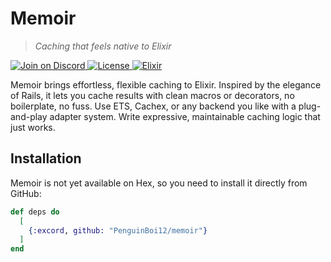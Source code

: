 # Memoir

> *Caching that feels native to Elixir*

<a href="https://discord.gg/code-society-823178343943897088">
  <img src="https://discordapp.com/api/guilds/823178343943897088/widget.png?style=shield" alt="Join on Discord">
</a>
<a href="https://opensource.org/licenses/gpl-3.0">
  <img src="https://img.shields.io/badge/License-GPL%203.0-blue.svg" alt="License">
</a>
<a href="https://hexdocs.pm/elixir">
  <img src="https://img.shields.io/badge/Elixir-1.18.1-4e2a8e" alt="Elixir">
</a>

Memoir brings effortless, flexible caching to Elixir. Inspired by the elegance of Rails, it lets you cache results with clean macros or decorators, no boilerplate, no fuss. Use ETS, Cachex, or any backend you like with a plug-and-play adapter system. Write expressive, maintainable caching logic that just works.

## Installation

Memoir is not yet available on Hex, so you need to install it directly from GitHub:

```elixir
def deps do
  [
    {:excord, github: "PenguinBoi12/memoir"}
  ]
end
```
